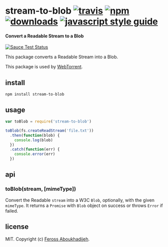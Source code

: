 # stream-to-blob [![travis][travis-image]][travis-url] [![npm][npm-image]][npm-url] [![downloads][downloads-image]][downloads-url] [![javascript style guide][standard-image]][standard-url]

[travis-image]: https://img.shields.io/travis/feross/stream-to-blob/master.svg
[travis-url]: https://travis-ci.org/feross/stream-to-blob
[npm-image]: https://img.shields.io/npm/v/stream-to-blob.svg
[npm-url]: https://npmjs.org/package/stream-to-blob
[downloads-image]: https://img.shields.io/npm/dm/stream-to-blob.svg
[downloads-url]: https://npmjs.org/package/stream-to-blob
[standard-image]: https://img.shields.io/badge/code_style-standard-brightgreen.svg
[standard-url]: https://standardjs.com
#### Convert a Readable Stream to a Blob

[![Sauce Test Status](https://saucelabs.com/browser-matrix/stream-to-blob.svg)](https://saucelabs.com/u/stream-to-blob)

This package converts a Readable Stream into a Blob.

This package is used by [WebTorrent](https://webtorrent.io).

## install

```
npm install stream-to-blob
```

## usage

```js
var toBlob = require('stream-to-blob')

toBlob(fs.createReadStream('file.txt'))
  .then(function(blob) {
    console.log(blob)
  })
  .catch(function(err) {
    console.error(err)
  })
```

## api

### toBlob(stream, [mimeType])

Convert the Readable `stream` into a W3C `Blob`, optionally, with the given `mimeType`. 
It returns a `Promise` with `Blob` object on success or throws `Error` if failed.

## license

MIT. Copyright (c) [Feross Aboukhadijeh](http://feross.org).
